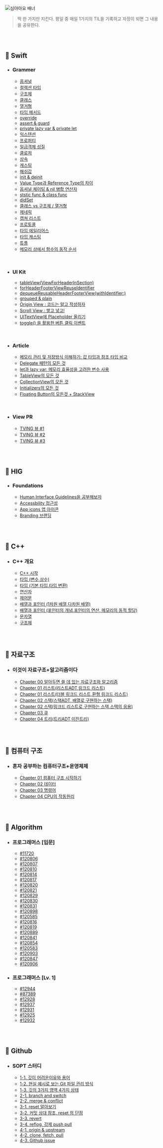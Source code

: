 ![심야아요 배너](https://user-images.githubusercontent.com/61109660/167799338-ab43eea4-8396-4f9b-be2f-99c57d9b2982.png)
> 딱 한 가지만 지킨다. 평일 중 매일 1가지의 TIL을 기록하고 자정이 되면 그 내용을 공유한다. 

<br>
<br>

## 📌 Swift 
- ### Grammer

  - [옵셔널](https://grave-paint-a3c.notion.site/Optional-72e98340d26541d2a5aee556ec8fd311)
  - [컬렉션 타입](https://grave-paint-a3c.notion.site/942642f62a3245ff8e87a45a293fa507?pvs=4)
  - [구조체](https://grave-paint-a3c.notion.site/struct-a4c3c735350b48e090a28de1f2111736)
  - [클래스](https://grave-paint-a3c.notion.site/class-c43c154060ae43169c54223eab73e065?pvs=4)
  - [열거형](https://grave-paint-a3c.notion.site/enum-d87be63c86614a16b8ef45b708e2c868?pvs=4)
  - [타입 메서드](https://grave-paint-a3c.notion.site/61533898da6044aca20ec974ed68d571)
  - [override](https://grave-paint-a3c.notion.site/override-623e880f55214ba9aeaf8354e675d82c?pvs=4)
  - [assert & guard](https://grave-paint-a3c.notion.site/assert-guard-675b0eb675834c299f5ca7b0a58e62d8?pvs=4)
  - [private lazy var & private let](https://grave-paint-a3c.notion.site/private-lazy-var-private-let-979fa7f7ea7d4b75a760a02f70475390)
  - [익스텐션](https://grave-paint-a3c.notion.site/a254e0bfe802401a890237f455f25d95)
  - [프로퍼티](https://grave-paint-a3c.notion.site/property-ba3ac59786be41f9ae90b1fe6eb7d57b?pvs=4)
  - [일급객체 성질](https://grave-paint-a3c.notion.site/dab840cc2cad4de4acefc94b7a249181?pvs=4)
  - [클로저](https://grave-paint-a3c.notion.site/closure-bd42afcfb3364a8295274c8655ded55f?pvs=4)
  - [상속](https://grave-paint-a3c.notion.site/ee064e77a6cb47a78979d99fd987089e)
  - [캐스팅](https://grave-paint-a3c.notion.site/3dfc666ec5fa46efa45d177a130df7ac?pvs=4)
  - [해쉬값](https://grave-paint-a3c.notion.site/Hash-Value-8882b8521c8a4f3192483598682141a4?pvs=4)
  - [init & deinit](https://grave-paint-a3c.notion.site/init-deinit-296ae61f0d894c9aa3c28e561f0f5d61)
  - [Value Type과 Reference Type의 차이](https://grave-paint-a3c.notion.site/Value-Type-Reference-Type-adbfe5147e87438c94a8c642f78ad6b5)
  - [옵셔널 체이팅 & nil 병합 연산자](https://grave-paint-a3c.notion.site/nil-7ea1261a9d954b48b7eff6010dafbcd2)
  - [ststic func & class func](https://grave-paint-a3c.notion.site/static-func-class-func-fd177cb8f8e34c96aeb325f50d300be9)
  - [didSet](https://grave-paint-a3c.notion.site/didSet-2183a30ca35f4d069f992e056ca045a6)
  - [클래스 vs 구조체 / 열거형](https://grave-paint-a3c.notion.site/vs-60f2a9fa7c314ad89db7cab506173f2c?pvs=4)
  - [제네릭](https://grave-paint-a3c.notion.site/Genric-9a6ab4b74dd24169b4971b60865e7cb5)
  - [캡쳐 리스트](https://grave-paint-a3c.notion.site/12cdcd0adbf84da6b84fd350369f2609)
  - [프로토콜](https://grave-paint-a3c.notion.site/a24356a573d341efaf1397ed0bafa874)
  - [타입 에일리어스](https://grave-paint-a3c.notion.site/Typealias-b56f1b8b6e43418391aa00072eff9dec)
  - [타입 캐스팅](https://grave-paint-a3c.notion.site/f982e62a823e471fbc924e2b53e732af?pvs=4)
  - [튜플](https://grave-paint-a3c.notion.site/2444c63c6b9441488c26c3c72c6568a2?pvs=4)
  - [메모리 상에서 함수의 동작 순서](https://grave-paint-a3c.notion.site/75a1f8674708474689b19cecedb5e4fb)


<br>


- ### UI Kit
    - [tableView(ViewForHeaderInSection)](https://grave-paint-a3c.notion.site/tableView-_-viewForHeaderInSection-f88659f3550f462393ad7b6aa93d884d)
    - [forHeaderFooterViewReuseIdentifier](https://grave-paint-a3c.notion.site/forHeaderFooterViewReuseIdentifier-686950072d5e4fafb698d45d88cb107a)
    - [dequeueReusableHeaderFooterView(withIdentifier:)](https://grave-paint-a3c.notion.site/dequeueReusableHeaderFooterView-withIdentifier-0594a7764a73472ab01f07b7c002c1a6)
    - [grouped & plain](https://grave-paint-a3c.notion.site/grouped-plain-8de1b8e40c6648ad87c15ceee2667afe)
    - [Origin View : 코드는 알고 작성하자](https://grave-paint-a3c.notion.site/Origin-View-6e130ea088a644b0b325143faae4e43c)
    - [Scroll View : 쌓고 넣고!](https://grave-paint-a3c.notion.site/Scroll-View-8a48591fd6434435bc4cfaec92761c75)
    - [UITextView에 Placeholder 올리기](https://grave-paint-a3c.notion.site/UITextView-Placeholder-c2afc01084e541af8c467f8ce4632ecb)
    - [toggle() 을 활용한 버튼 클릭 이벤트](https://grave-paint-a3c.notion.site/toggle-4125332ae06a4fe283d127d2dd4b4bcf?pvs=4)



<br>


- ### Article
  - [메모리 관리 및 저장방식 이해하기: 값 타입과 참조 타입 비교](https://grave-paint-a3c.notion.site/815b7cd41ea542218db53e3b687fe6d7)
  - [Delegate 패턴의 모든 것](https://grave-paint-a3c.notion.site/Delegate-6a2330c1baa748a296fb2ff647eb3eb2)
  - [let과 lazy var: 메모리 효율성을 고려한 변수 사용](https://grave-paint-a3c.notion.site/let-lazy-var-9ce326a24df54c2c851392b315d3c22a)
  - [TableView의 모든 것](https://grave-paint-a3c.notion.site/TableView-ababe09575624dff97354b21652e700d?pvs=4)
  - [CollectionView의 모든 것](https://grave-paint-a3c.notion.site/CollectionView-2e3659e8dd69400a84a42636cc284f6c?pvs=4)
  - [Initializers의 모든 것](https://grave-paint-a3c.notion.site/initializers-23e59a42b8f14074b1bab7c3f77576b7?pvs=4)
  - [Floating Button의 모든것 + StackView](https://grave-paint-a3c.notion.site/Floating-Button-StackView-ac09930f1edc4584ab7efd93b75856e2?pvs=4)


<br>


- ### View PR
  - [TVING 뷰 #1](https://grave-paint-a3c.notion.site/TVING-1-ba373e0af9be493ab1fabefbaf9b855a)
  - [TVING 뷰 #2](https://grave-paint-a3c.notion.site/TVING-2-7d37e7a0cb8a46fb886dfbae9bb04387)
  - [TVING 뷰 #3](https://grave-paint-a3c.notion.site/TVING-3-eafd3ac2f7ab41c4a001f6e88ae71b03)


<br>



<br>

## 📌 HIG
- ### Foundations
  - [Human Interface Guidelines을 공부해보자](https://skydh1214.tistory.com/entry/HIG-Human-Interface-Guidelines%EC%9D%84-%EA%B3%B5%EB%B6%80%ED%95%B4%EB%B3%B4%EC%9E%90)
  - [Accessbility 접근성](https://skydh1214.tistory.com/entry/HIG-Accessbility-%EC%A0%91%EA%B7%BC%EC%84%B1)
  - [App icons 앱 아이콘](https://skydh1214.tistory.com/entry/HIG-App-icons-%EC%95%B1-%EC%95%84%EC%9D%B4%EC%BD%98)
  - [Branding 브랜딩](https://skydh1214.tistory.com/entry/HIG-Branding-%EB%B8%8C%EB%9E%9C%EB%94%A9)  


<br>
<br>


## 📌 C++
- ### C++ 개요
  - [C++ 시작](https://skydh1214.tistory.com/entry/1-C-%EC%8B%9C%EC%9E%91)
  - [타입 (변수,상수)](https://skydh1214.tistory.com/entry/2-%ED%83%80%EC%9E%85)
  - [타입 (기본 타입,타입 변환)](https://skydh1214.tistory.com/entry/C-%ED%83%80%EC%9E%85-%EA%B8%B0%EB%B3%B8-%ED%83%80%EC%9E%85-%ED%83%80%EC%9E%85-%EB%B3%80%ED%99%98)
  - [연산자](https://skydh1214.tistory.com/entry/C-%EC%97%B0%EC%82%B0%EC%9E%90)
  - [제어문](https://skydh1214.tistory.com/entry/C-%EC%A0%9C%EC%96%B4%EB%AC%B8)
  - [배열과 포인터 (1차원 배열,다차원 배열)](https://skydh1214.tistory.com/entry/C-%EB%B0%B0%EC%97%B4%EA%B3%BC-%ED%8F%AC%EC%9D%B8%ED%84%B01%EC%B0%A8%EC%9B%90-%EB%B0%B0%EC%97%B4%EB%8B%A4%EC%B0%A8%EC%9B%90-%EB%B0%B0%EC%97%B4)
  - [배열과 포인터 (포인터의 개념,포인터의 연산, 메모리의 동적 할당)](https://skydh1214.tistory.com/entry/C-%EB%B0%B0%EC%97%B4%EA%B3%BC-%ED%8F%AC%EC%9D%B8%ED%84%B0%ED%8F%AC%EC%9D%B8%ED%84%B0%EC%9D%98-%EA%B0%9C%EB%85%90%ED%8F%AC%EC%9D%B8%ED%84%B0%EC%9D%98-%EC%97%B0%EC%82%B0-%EB%A9%94%EB%AA%A8%EB%A6%AC%EC%9D%98-%EB%8F%99%EC%A0%81-%ED%95%A0%EB%8B%B9)
  - [문자열](https://skydh1214.tistory.com/entry/C-%EB%AC%B8%EC%9E%90%EC%97%B4)
  - [구조체](https://skydh1214.tistory.com/entry/C-%EA%B5%AC%EC%A1%B0%EC%B2%B4)


<br>
<br>


## 📌 자료구조
- ### 이것이 자료구조+알고리즘이다 
  - [Chapter 00 알아두면 쓸 데 있는 자료구조와 알고리즘](https://skydh1214.tistory.com/entry/%EC%9E%90%EB%A3%8C%EA%B5%AC%EC%A1%B0-%EC%95%8C%EC%95%84%EB%91%90%EB%A9%B4-%EC%93%B8-%EB%8D%B0-%EC%9E%88%EB%8A%94-%EC%9E%90%EB%A3%8C%EA%B5%AC%EC%A1%B0%EC%99%80-%EC%95%8C%EA%B3%A0%EB%A6%AC%EC%A6%98)
  - [Chapter 01 리스트(리스트ADT,링크드 리스트)](https://skydh1214.tistory.com/entry/%EC%9E%90%EB%A3%8C%EA%B5%AC%EC%A1%B0-Chapter01-%EB%A6%AC%EC%8A%A4%ED%8A%B8%EB%A6%AC%EC%8A%A4%ED%8A%B8ADT%EB%A7%81%ED%81%AC%EB%93%9C-%EB%A6%AC%EC%8A%A4%ED%8A%B8)
  - [Chapter 01 리스트(더블 링크드 리스트,환형 링크드 리스트)](https://skydh1214.tistory.com/entry/Chapter-01-%EB%A6%AC%EC%8A%A4%ED%8A%B8%EB%8D%94%EB%B8%94-%EB%A7%81%ED%81%AC%EB%93%9C-%EB%A6%AC%EC%8A%A4%ED%8A%B8%ED%99%98%ED%98%95-%EB%A7%81%ED%81%AC%EB%93%9C-%EB%A6%AC%EC%8A%A4%ED%8A%B8)
  - [Chapter 02 스택(스택ADT, 배열로 구현하는 스택)](https://skydh1214.tistory.com/entry/%EC%9E%90%EB%A3%8C%EA%B5%AC%EC%A1%B0-Chapter-02-%EC%8A%A4%ED%83%9D%EC%8A%A4%ED%83%9DADT-%EB%B0%B0%EC%97%B4%EB%A1%9C-%EA%B5%AC%ED%98%84%ED%95%98%EB%8A%94-%EC%8A%A4%ED%83%9D)
  - [Chapter 02 스택(링크드 리스트로 구현하는 스택,스택의 응용)](https://skydh1214.tistory.com/entry/%EC%9E%90%EB%A3%8C%EA%B5%AC%EC%A1%B0-Chapter-02-%EC%8A%A4%ED%83%9D%EB%A7%81%ED%81%AC%EB%93%9C-%EB%A6%AC%EC%8A%A4%ED%8A%B8%EB%A1%9C-%EA%B5%AC%ED%98%84%ED%95%98%EB%8A%94-%EC%8A%A4%ED%83%9D%EC%8A%A4%ED%83%9D%EC%9D%98-%EC%9D%91%EC%9A%A9)
  - [Chapter 03 큐](https://skydh1214.tistory.com/entry/%EC%9E%90%EB%A3%8C%EA%B5%AC%EC%A1%B0-Chapter-03-%ED%81%90)
  - [Chapter 04 트리(트리ADT,이진트리)](https://skydh1214.tistory.com/entry/%EC%9E%90%EB%A3%8C%EA%B5%AC%EC%A1%B0-Chapter-04-%ED%8A%B8%EB%A6%AC%ED%8A%B8%EB%A6%ACADT%EC%9D%B4%EC%A7%84%ED%8A%B8%EB%A6%AC)

<br>
<br>


## 📌 컴퓨터 구조
- ### 혼자 공부하는 컴퓨터구조+운영체제
  - [Chapter 01 컴퓨터 구조 시작하기](https://skydh1214.tistory.com/entry/%EC%BB%B4%ED%93%A8%ED%84%B0-%EA%B5%AC%EC%A1%B0-Chapter-01-%EC%BB%B4%ED%93%A8%ED%84%B0-%EA%B5%AC%EC%A1%B0-%EC%8B%9C%EC%9E%91%ED%95%98%EA%B8%B0)
  - [Chapter 02 데이터](https://skydh1214.tistory.com/entry/%EC%BB%B4%ED%93%A8%ED%84%B0-%EA%B5%AC%EC%A1%B0-Chapter-02-%EB%8D%B0%EC%9D%B4%ED%84%B0)
  - [Chapter 03 명령어](https://skydh1214.tistory.com/entry/%EC%BB%B4%ED%93%A8%ED%84%B0-%EA%B5%AC%EC%A1%B0-Chapter-03-%EB%AA%85%EB%A0%B9%EC%96%B4)
  - [Chapter 04 CPU의 작동원리](https://skydh1214.tistory.com/entry/%EC%BB%B4%ED%93%A8%ED%84%B0-%EA%B5%AC%EC%A1%B0-Chapter-04-CPU%EC%9D%98-%EC%9E%91%EB%8F%99%EC%9B%90%EB%A6%AC)


<br>
<br>


## 📌 Algorithm
- ### 프로그래머스 [입문]
  - [#11720](https://grave-paint-a3c.notion.site/ab52fc246dd4416f864b7e9baa991f6f)
  - [#120806](https://skydh1214.tistory.com/entry/PS-120806%E2%80%85%EB%91%90%E2%80%85%EC%88%98%EC%9D%98%E2%80%85%EB%82%98%EB%88%97%EC%85%88)
  - [#120807](https://skydh1214.tistory.com/entry/PS-120807%E2%80%85%EC%88%AB%EC%9E%90%E2%80%85%EB%B9%84%EA%B5%90%ED%95%98%EA%B8%B0)
  - [#120810](https://skydh1214.tistory.com/entry/PS-120810%E2%80%85%EB%82%98%EB%A8%B8%EC%A7%80%E2%80%85%EA%B5%AC%ED%95%98%EA%B8%B0)
  - [#120814](https://skydh1214.tistory.com/entry/PS-120814%E2%80%85%ED%94%BC%EC%9E%90%E2%80%85%EB%82%98%EB%88%A0%E2%80%85%EB%A8%B9%EA%B8%B0%E2%80%85%EF%BC%881%EF%BC%89) 
  - [#120817](https://skydh1214.tistory.com/entry/PS-120817%E2%80%85%EB%B0%B0%EC%97%B4%EC%9D%98%E2%80%85%ED%8F%89%EA%B7%A0%EA%B0%92) 
  - [#120820](https://skydh1214.tistory.com/entry/PS-120820-%EB%82%98%EC%9D%B4-%EC%B6%9C%EB%A0%A5)
  - [#120821](https://skydh1214.tistory.com/entry/PS-120821%E2%80%85%EB%B0%B0%EC%97%B4%E2%80%85%EB%92%A4%EC%A7%91%EA%B8%B0)
  - [#120829](https://skydh1214.tistory.com/entry/PS-120829-%EA%B0%81%EB%8F%84%EA%B8%B0)
  - [#120830](https://skydh1214.tistory.com/entry/PS-120830%E2%80%85%EC%96%91%EA%BC%AC%EC%B9%98)  
  - [#120831](https://skydh1214.tistory.com/entry/PS-120831-%EC%A7%9D%EC%88%98%EC%9D%98-%ED%95%A9)
  - [#120898](https://skydh1214.tistory.com/entry/PS-120898%E2%80%85%ED%8E%B8%EC%A7%80)
  - [#120585](https://skydh1214.tistory.com/entry/PS-120585%E2%80%85%EB%A8%B8%EC%93%B1%EC%9D%B4%EB%B3%B4%EB%8B%A4%E2%80%85%ED%82%A4%E2%80%85%ED%81%B0%E2%80%85%EC%82%AC%EB%9E%8C)
  - [#120816](https://skydh1214.tistory.com/entry/PS-120816-%ED%94%BC%EC%9E%90-%EB%82%98%EB%88%A0-%EB%A8%B9%EA%B8%B0%EF%BC%883%EF%BC%89)
  - [#120819](https://skydh1214.tistory.com/entry/PS-120819-%EC%95%84%EC%9D%B4%EC%8A%A4-%EC%95%84%EB%A9%94%EB%A6%AC%EC%B9%B4%EB%85%B8)
  - [#120889](https://skydh1214.tistory.com/entry/PS-120889%E2%80%85%EC%82%BC%EA%B0%81%ED%98%95%EC%9D%98%E2%80%85%EC%99%84%EC%84%B1%EC%A1%B0%EA%B1%B4%EF%BC%881%EF%BC%89)
  - [#120841](https://skydh1214.tistory.com/entry/PS-120841%E2%80%85%EC%A0%90%EC%9D%98%E2%80%85%EC%9C%84%EC%B9%98%E2%80%85%EA%B5%AC%ED%95%98%EA%B8%B0)
  - [#120854](https://skydh1214.tistory.com/entry/PS-120854%E2%80%85%EB%B0%B0%EC%97%B4%E2%80%85%EC%9B%90%EC%86%8C%EC%9D%98%E2%80%85%EA%B8%B8%EC%9D%B4)
  - [#120583](https://skydh1214.tistory.com/entry/PS-120583%E2%80%85%EC%A4%91%EB%B3%B5%EB%90%9C%E2%80%85%EC%88%AB%EC%9E%90%E2%80%85%EA%B0%9C%EC%88%98)
  - [#120903](https://skydh1214.tistory.com/entry/PS-120903%E2%80%85%EB%B0%B0%EC%97%B4%EC%9D%98%E2%80%85%EC%9C%A0%EC%82%AC%EB%8F%84)
  - [#120847](https://skydh1214.tistory.com/entry/PS-120847%E2%80%85%EC%B5%9C%EB%8C%93%EA%B0%92%E2%80%85%EB%A7%8C%EB%93%A4%EA%B8%B0%EF%BC%881%EF%BC%89)
  - [#120906](https://skydh1214.tistory.com/entry/PS-120906-%EC%9E%90%EB%A6%BF%EC%88%98-%EB%8D%94%ED%95%98%EA%B8%B0)
 
- ### 프로그래머스 [Lv. 1]
  - [#12944](https://skydh1214.tistory.com/entry/PS-12944-%ED%8F%89%EA%B7%A0-%EA%B5%AC%ED%95%98%EA%B8%B0)
  - [#87389](https://skydh1214.tistory.com/entry/PS-87389%E2%80%85%EB%82%98%EB%A8%B8%EC%A7%80%EA%B0%80%E2%80%851%EC%9D%B4%E2%80%85%EB%90%98%EB%8A%94%E2%80%85%EC%88%98%E2%80%85%EC%B0%BE%EA%B8%B0)
  - [#12928](https://skydh1214.tistory.com/entry/PS-12928%E2%80%85%EC%95%BD%EC%88%98%EC%9D%98%E2%80%85%ED%95%A9)
  - [#12937](https://skydh1214.tistory.com/entry/PS-12937%E2%80%85%EC%A7%9D%EC%88%98%EC%99%80%E2%80%85%ED%99%80%EC%88%98)
  - [#12931](https://skydh1214.tistory.com/entry/PS-12931%E2%80%85%EC%9E%90%EB%A6%BF%EC%88%98%E2%80%85%EB%8D%94%ED%95%98%EA%B8%B0)
  - [#12925](https://skydh1214.tistory.com/entry/PS-12925%E2%80%85%EB%AC%B8%EC%9E%90%EC%97%B4%EC%9D%84%E2%80%85%EC%A0%95%EC%88%98%EB%A1%9C%E2%80%85%EB%B0%94%EA%BE%B8%EA%B8%B0)
  - [#12932](https://skydh1214.tistory.com/entry/PS-12932%E2%80%85%EC%9E%90%EC%97%B0%EC%88%98%E2%80%85%EB%92%A4%EC%A7%91%EC%96%B4%E2%80%85%EB%B0%B0%EC%97%B4%EB%A1%9C%E2%80%85%EB%A7%8C%EB%93%A4%EA%B8%B0)




<br>
<br>



## 📌 Github 
- ### SOPT 스터디
  - [1-1. 깃이 어려운이유와 용어](https://grave-paint-a3c.notion.site/2-1-1-e8c36b73481d47c09440cde3e5655b50)
  - [1-2. 현실 예시로 보는 Git 파일 관리 방식](https://grave-paint-a3c.notion.site/2-1-2-Git-af705e99725d4d6492c77f44fa95ba3f)
  - [1-3. 깃의 3가지 영역 4가지 상태](https://grave-paint-a3c.notion.site/2-1-3-3-4-5479e2a7cef74e4c99d6abbad38d27ec)
  - [2-1. branch and switch](https://grave-paint-a3c.notion.site/2-2-1-branch-and-switch-87ff4974137d493689393cb8ec095b3b)
  - [2-2. merge & conflict](https://grave-paint-a3c.notion.site/2-2-2-merge-conflict-df54c618ff8540c29c3fb23993296aa5)
  - [3-1. reset 알아보기](https://grave-paint-a3c.notion.site/2-3-1-reset-ec9daeab4469410faa38555c87fa0235)
  - [3-2. 커밋 상대 참조, reset 의 단점](https://grave-paint-a3c.notion.site/2-3-2-reset-edec85a978b04275be79b3b8f1b913cf)
  - [3-3. revert](https://grave-paint-a3c.notion.site/2-3-3-revert-6fe4a2448cd74481ac276a186c7d3765)
  - [3-4. reflog, 강제 push pull](https://grave-paint-a3c.notion.site/2-3-4-reflog-push-pull-57b90583ab10479480d57f00784df762)
  - [4-1. origin & upstream](https://grave-paint-a3c.notion.site/2-4-1-origin-upstream-6a7c927bbd6e458886b28d9f2ef899c2?pvs=4)
  - [4-2. clone, fetch, pull](https://grave-paint-a3c.notion.site/2-4-2-clone-fetch-pull-5af2c251775b4f3eba77b20eb385beac?pvs=4)
  - [4-3. Github issue](https://grave-paint-a3c.notion.site/2-4-3-Github-issue-bef35c240daf4702b69208a9584a4853?pvs=4)

